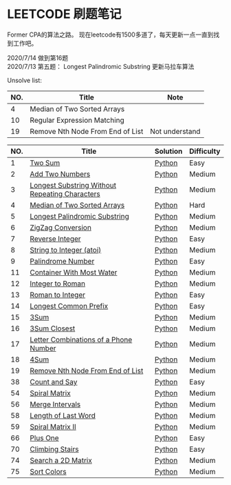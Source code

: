 # LEETCODE 刷题笔记
Former CPA的算法之路。
现在leetcode有1500多道了，每天更新一点一直到找到工作吧。

2020/7/14 做到第16题  
2020/7/13 第五题： Longest Palindromic Substring 更新马拉车算法  


Unsolve list:
 
|NO.|Title|Note| 
|---|-----|-----|
|4|Median of Two Sorted Arrays||
|10|Regular Expression Matching ||
|19|Remove Nth Node From End of List | Not understand|


|NO.|Title|Solution|Difficulty|
|---|-----|--------|----------|
|1|[Two Sum](https://leetcode.com/problems/two-sum)| [Python](001.%20Two%20Sum/solution.py)|Easy|
|2|[Add Two Numbers](https://leetcode.com/problems/add-two-numbers/)| [Python](002.%20Add%20Two%20Numbers/solution.py)|Medium|
|3|[Longest Substring Without Repeating Characters](https://leetcode.com/problems/longest-substring-without-repeating-characters/)| [Python](003.%20Longest%20Substring%20Without%20Repeating%20Characters/solution.py)|Medium|
|4|[Median of Two Sorted Arrays](https://leetcode.com/problems/median-of-two-sorted-arrays/)| [Python](004.%20Median%20of%20Two%20Sorted%20Arrays/solution.py)|Hard|
|5|[Longest Palindromic Substring](https://leetcode.com/problems/longest-palindromic-substring/)| [Python](005.%20Longest%20Palindromic%20Substring/solution.py)|Medium|
|6|[ZigZag Conversion](https://leetcode.com/problems/zigzag-conversion/)| [Python](006.%20ZigZag%20Conversion/solution.py)|Medium|
|7|[Reverse Integer](https://leetcode.com/problems/reverse-integer/)| [Python](007.%20Reverse%20Integer/solution.py)|Easy|
|8|[String to Integer (atoi)](https://leetcode.com/problems/string-to-integer-atoi/)| [Python](008.%20String%20to%20Integer%20(atoi)/solution.py)|Medium|
|9|[Palindrome Number](https://leetcode.com/problems/palindrome-number/)| [Python](009.%20Palindrome%20Number/solution.py)|Easy|
|11|[Container With Most Water](https://leetcode.com/problems/container-with-most-water/)| [Python](011.%20Container%20With%20Most%20Water/solution.py)|Medium|
|12|[Integer to Roman](https://leetcode.com/problems/integer-to-roman/)| [Python](012.%20Integer%20to%20Roman/solution.py)|Medium|
|13|[Roman to Integer](https://leetcode.com/problems/roman-to-integer/)| [Python](013.%20Roman%20to%20Integer/solution.py)|Easy|
|14|[Longest Common Prefix](https://leetcode.com/problems/longest-common-prefix/)| [Python](014.%20Longest%20Common%20Prefix/solution.py)|Easy|
|15|[3Sum](https://leetcode.com/problems/3sum/)| [Python](015.%203Sum/solution.py)|Medium|
|16|[3Sum Closest](https://leetcode.com/problems/3sum-closest/)| [Python](016.%203Sum%20Closest/solution.py)|Medium|
|17|[Letter Combinations of a Phone Number](https://leetcode.com/problems/letter-combinations-of-a-phone-number/)| [Python](017.%20Letter%20Combinations%20of%20a%20Phone%20Number/solution.py)|Medium|
|18|[4Sum](https://leetcode.com/problems/4sum/)| [Python](018.%204Sum/solution.py)|Medium|
|19|[Remove Nth Node From End of List](https://leetcode.com/problems/remove-nth-node-from-end-of-list/)| [Python](019.%20Remove%20Nth%20Node%20From%20End%20of%20List/solution.py)|Medium|
|38|[Count and Say](https://leetcode.com/problems/count-and-say/)|[Python](038.%20Count%20and%20Say/solution.py)|Easy|
|54|[Spiral Matrix](https://leetcode.com/problems/spiral-matrix/)|[Python](054.%20Spiral%20Matrix/solution.py)|Medium|
|56|[Merge Intervals](https://leetcode.com/problems/merge-intervals/)|[Python](056.%20Merge%20Intervals/solution.py)|Medium|
|58|[Length of Last Word](https://leetcode.com/problems/length-of-last-word/)|[Python](058.%20Length%20of%20Last%20Word/solution.py)|Medium|
|59|[Spiral Matrix II](https://leetcode.com/problems/spiral-matrix-ii/)|[Python](059.%20Spiral%20Matrix%20II/solution.py)|Medium|
|66|[Plus One](https://leetcode.com/problems/plus-one/)|[Python](066.%20Plus%20One/solution.py)|Easy|
|70|[Climbing Stairs](https://leetcode.com/problems/climbing-stairs/)|[Python](070.%20Climbing%20Stairs/solution.py)|Easy|
|74|[Search a 2D Matrix](https://leetcode.com/problems/search-a-2d-matrix/)|[Python](074.%20Search%20a%202D%20Matrix/solution.py)|Medium|
|75|[Sort Colors](https://leetcode.com/problems/sort-colors/)|[Python](075.%20Sort%20Colors/solution.py)|Medium|













